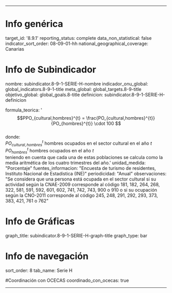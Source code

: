 ---

# Info genérica
target_id: '8.9.1'
reporting_status: complete
data_non_statistical: false
indicator_sort_order: 08-09-01-hh
national_geographical_coverage: Canarias

# Info de Subindicador
nombre: subindicator.8-9-1-SERIE-H-nombre
indicador_onu_global: global_indicators.8-9-1-title
meta_global: global_targets.8-9-title
objetivo_global: global_goals.8-title
definicion: subindicator.8-9-1-SERIE-H-definicion

formula_teorica: '$$PPO_{cultural,hombres}^{t} = \frac{PO_{cultural,hombres}^{t}}{PO_{hombres}^{t}} \cdot 100 $$ <br>
donde: <br>
$PO_{cultural,hombres}^{t}$ hombres ocupados en el sector cultural en el año $t$ <br>
$PO_{hombres}^{t}$ hombres ocupados en el año $t$ <br>
teniendo en cuenta que cada una de estas poblaciones se calcula como la media aritmética de los cuatro trimestres del año.'
unidad_medida: "Porcentaje"
fuentes_informacion: "Encuesta de turismo de residentes, Instituto Nacional de Estadística (INE)"
periodicidad: "Anual"
observaciones: "Se considera que una persona está ocupada en el sector cultural si su actividad según la CNAE-2009 corresponde al código 181, 182, 264, 268, 322, 581, 591, 592, 601, 602, 741, 742, 743, 900 o 910 o si su ocupación según la CNO-2011 corresponde al código 245, 248, 291, 292, 293, 373, 383, 421, 761 o 762"

# Info de Gráficas
graph_title: subindicator.8-9-1-SERIE-H-graph-title
graph_type: bar

# Info de navegación
sort_order: 8
tab_name: Serie H

#Coordinación con OCECAS
coordinado_con_ocecas: true

---